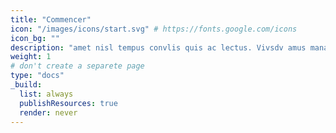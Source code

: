 ```yaml
---
title: "Commencer"
icon: "/images/icons/start.svg" # https://fonts.google.com/icons
icon_bg: ""
description: "amet nisl tempus convlis quis ac lectus. Vivsdv amus mana justo, lacinia eget"
weight: 1
# don't create a separete page
type: "docs"
_build:
  list: always
  publishResources: true
  render: never
---
```

